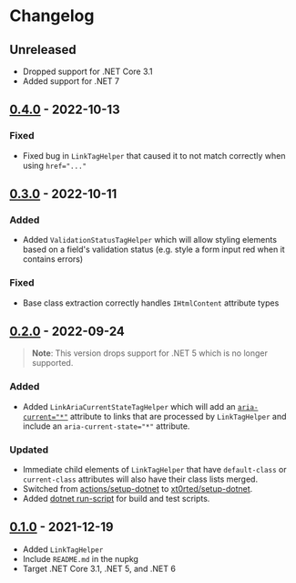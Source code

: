 # Changelog

## Unreleased

- Dropped support for .NET Core 3.1
- Added support for .NET 7

## [0.4.0](https://github.com/xt0rted/tailwindcss-tag-helpers/compare/v0.3.0...v0.4.0) - 2022-10-13

### Fixed

- Fixed bug in `LinkTagHelper` that caused it to not match correctly when using `href="..."`

## [0.3.0](https://github.com/xt0rted/tailwindcss-tag-helpers/compare/v0.2.0...v0.3.0) - 2022-10-11

### Added

- Added `ValidationStatusTagHelper` which will allow styling elements based on a field's validation status (e.g. style a form input red when it contains errors)

### Fixed

- Base class extraction correctly handles `IHtmlContent` attribute types

## [0.2.0](https://github.com/xt0rted/tailwindcss-tag-helpers/compare/v0.1.0...v0.2.0) - 2022-09-24

> **Note**: This version drops support for .NET 5 which is no longer supported.

### Added

- Added `LinkAriaCurrentStateTagHelper` which will add an [`aria-current="*"`](https://www.w3.org/TR/wai-aria-1.1/#aria-current) attribute to links that are processed by `LinkTagHelper` and include an `aria-current-state="*"` attribute.

### Updated

- Immediate child elements of `LinkTagHelper` that have `default-class` or `current-class` attributes will also have their class lists merged.
- Switched from [actions/setup-dotnet](https://github.com/actions/setup-dotnet) to [xt0rted/setup-dotnet](https://github.com/xt0rted/setup-dotnet).
- Added [dotnet run-script](https://github.com/xt0rted/dotnet-run-script) for build and test scripts.

## [0.1.0](https://github.com/xt0rted/tailwindcss-tag-helpers/releases/tag/v0.1.0) - 2021-12-19

- Added `LinkTagHelper`
- Include `README.md` in the nupkg
- Target .NET Core 3.1, .NET 5, and .NET 6
